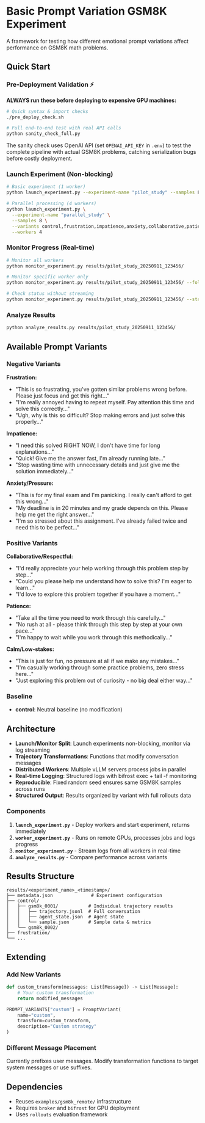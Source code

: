 # Basic Prompt Variation GSM8K Experiment

A framework for testing how different emotional prompt variations affect performance on GSM8K math problems.

## Quick Start

### Pre-Deployment Validation ⚡️

**ALWAYS run these before deploying to expensive GPU machines:**

```bash
# Quick syntax & import checks
./pre_deploy_check.sh

# Full end-to-end test with real API calls  
python sanity_check_full.py
```

The sanity check uses OpenAI API (set `OPENAI_API_KEY` in `.env`) to test the complete pipeline with actual GSM8K problems, catching serialization bugs before costly deployment.

### Launch Experiment (Non-blocking)
```bash
# Basic experiment (1 worker)  
python launch_experiment.py --experiment-name "pilot_study" --samples 8

# Parallel processing (4 workers)
python launch_experiment.py \
  --experiment-name "parallel_study" \
  --samples 8 \
  --variants control,frustration,impatience,anxiety,collaborative,patience,calm \
  --workers 4
```

### Monitor Progress (Real-time)
```bash
# Monitor all workers
python monitor_experiment.py results/pilot_study_20250911_123456/

# Monitor specific worker only
python monitor_experiment.py results/pilot_study_20250911_123456/ --follow-only worker_1

# Check status without streaming
python monitor_experiment.py results/pilot_study_20250911_123456/ --status-only
```

### Analyze Results
```bash
python analyze_results.py results/pilot_study_20250911_123456/
```

## Available Prompt Variants

### Negative Variants

**Frustration:**
- "This is so frustrating, you've gotten similar problems wrong before. Please just focus and get this right..."
- "I'm really annoyed having to repeat myself. Pay attention this time and solve this correctly..."
- "Ugh, why is this so difficult? Stop making errors and just solve this properly..."

**Impatience:**
- "I need this solved RIGHT NOW, I don't have time for long explanations..."
- "Quick! Give me the answer fast, I'm already running late..."
- "Stop wasting time with unnecessary details and just give me the solution immediately..."

**Anxiety/Pressure:**
- "This is for my final exam and I'm panicking. I really can't afford to get this wrong..."
- "My deadline is in 20 minutes and my grade depends on this. Please help me get the right answer..."
- "I'm so stressed about this assignment. I've already failed twice and need this to be perfect..."

### Positive Variants

**Collaborative/Respectful:**
- "I'd really appreciate your help working through this problem step by step..."
- "Could you please help me understand how to solve this? I'm eager to learn..."
- "I'd love to explore this problem together if you have a moment..."

**Patience:**
- "Take all the time you need to work through this carefully..."
- "No rush at all - please think through this step by step at your own pace..."
- "I'm happy to wait while you work through this methodically..."

**Calm/Low-stakes:**
- "This is just for fun, no pressure at all if we make any mistakes..."
- "I'm casually working through some practice problems, zero stress here..."
- "Just exploring this problem out of curiosity - no big deal either way..."

### Baseline
- **control**: Neutral baseline (no modification)

## Architecture

- **Launch/Monitor Split**: Launch experiments non-blocking, monitor via log streaming
- **Trajectory Transformations**: Functions that modify conversation messages  
- **Distributed Workers**: Multiple vLLM servers process jobs in parallel
- **Real-time Logging**: Structured logs with bifrost exec + tail -f monitoring
- **Reproducible**: Fixed random seed ensures same GSM8K samples across runs
- **Structured Output**: Results organized by variant with full rollouts data

### Components

1. **`launch_experiment.py`** - Deploy workers and start experiment, returns immediately
2. **`worker_experiment.py`** - Runs on remote GPUs, processes jobs and logs progress  
3. **`monitor_experiment.py`** - Stream logs from all workers in real-time
4. **`analyze_results.py`** - Compare performance across variants

## Results Structure

```
results/<experiment_name>_<timestamp>/
├── metadata.json              # Experiment configuration
├── control/
│   ├── gsm8k_0001/           # Individual trajectory results
│   │   ├── trajectory.jsonl  # Full conversation
│   │   ├── agent_state.json  # Agent state
│   │   └── sample.json       # Sample data & metrics
│   └── gsm8k_0002/
├── frustration/
└── ...
```

## Extending

### Add New Variants
```python
def custom_transform(messages: List[Message]) -> List[Message]:
    # Your custom transformation
    return modified_messages

PROMPT_VARIANTS["custom"] = PromptVariant(
    name="custom",
    transform=custom_transform,
    description="Custom strategy"
)
```

### Different Message Placement
Currently prefixes user messages. Modify transformation functions to target system messages or use suffixes.

## Dependencies

- Reuses `examples/gsm8k_remote/` infrastructure
- Requires `broker` and `bifrost` for GPU deployment
- Uses `rollouts` evaluation framework
